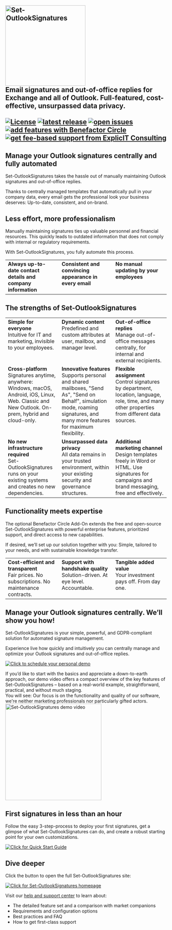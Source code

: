 <!-- omit in toc -->
## **<a href="https://set-outlooksignatures.com" target="_blank"><img src="/src_Set-OutlookSignatures/logo/Set-OutlookSignatures%20Logo.png" width="250px" title="Set-OutlookSignatures" alt="Set-OutlookSignatures"></a>**<br>Email signatures and out-of-office replies for Exchange and all of Outlook. Full-featured, cost-effective, unsurpassed data privacy.<br><br><a href="https://set-outlooksignatures.com" target="_blank"><img src="https://img.shields.io/github/license/Set-OutlookSignatures/Set-OutlookSignatures?labelColor=black&color=informational" alt="License"></a><!--XXXRemoveWhenBuildingXXX<a href="https://github.com/Set-OutlookSignatures/Set-OutlookSignatures/releases" target="_blank"><img src="https://img.shields.io/badge/this%20release-XXXVersionStringXXX-informational?labelColor=black" alt="this release"></a> XXXRemoveWhenBuildingXXX--> <a href="https://github.com/Set-OutlookSignatures/Set-OutlookSignatures/releases" target="_blank"><img src="https://img.shields.io/github/v/tag/Set-OutlookSignatures/Set-OutlookSignatures?display_name=tag&include_prereleases&sort=semver&label=latest%20release&color=informational&labelColor=black" alt="latest release" data-external="1"></a> <a href="https://github.com/Set-OutlookSignatures/Set-OutlookSignatures/issues" target="_blank"><img src="https://img.shields.io/github/issues/Set-OutlookSignatures/Set-OutlookSignatures?labelColor=black" alt="open issues" data-external="1"></a> <a href="https://set-outlooksignatures.com/benefactorcircle" target="_blank"><img src="https://img.shields.io/badge/add%20features-Benefactor%20Circle%20add--on-gold?labelColor=black" alt="add features with Benefactor Circle"></a> <a href="https://set-outlooksignatures.com/support" target="_blank"><img src="https://img.shields.io/badge/fee--based%20support-ExplicIT%20Consulting-lawngreen?labelColor=black" alt="get fee-based support from ExplicIT Consulting"></a>


<h2>Manage your Outlook signatures centrally and fully automated</h2>
<p>Set-OutlookSignatures takes the hassle out of manually maintaining Outlook signatures and out-of-office replies.</p>
<p>Thanks to centrally managed templates that automatically pull in your company data, every email gets the professional look your business deserves: Up-to-date, consistent, and on-brand.</p>


<h2>Less effort, more professionalism</h2>
<p>Manually maintaining signatures ties up valuable personnel and financial resources. This quickly leads to outdated information that does not comply with internal or regulatory requirements.</p>

<p>With Set-OutlookSignatures, you fully automate this process.</p>

<table>
  <tr>
    <td valign="top" width="33%"><b>Always up-to-date contact details and company information</b></td>
    <td valign="top" width="33%"><b>Consistent and convincing appearance in every email</b></td>
    <td valign="top" width="33%"><b>No manual updating by your employees</b></td>
  </tr>
</table>


<h2>The strengths of Set-OutlookSignatures</h2>

<table>
  <tr>
    <td valign="top" width="33%"><b>Simple for everyone</b><br>Intuitive for IT and marketing, invisible to your employees.</td>
    <td valign="top" width="33%"><b>Dynamic content</b><br>Predefined and custom attributes at user, mailbox, and manager level.</td>
    <td valign="top" width="33%"><b>Out-of-office replies</b><br>Manage out-of-office messages centrally, for internal and external recipients.</td>
  </tr>
  <tr>
    <td valign="top" width="33%"><b>Cross-platform</b><br>Signatures anytime, anywhere: Windows, macOS, Android, iOS, Linux, Web. Classic and New Outlook. On-prem, hybrid and cloud-only.</td>
    <td valign="top" width="33%"><b>Innovative features</b><br>Supports personal and shared mailboxes, "Send As", "Send on Behalf", simulation mode, roaming signatures, and many more features for maximum flexibility.</td>
    <td valign="top" width="33%"><b>Flexible assignment</b><br>Control signatures by department, location, language, role, time, and many other properties from different data sources.</td>
  </tr>
  <tr>
    <td valign="top" width="33%"><b>No new infrastructure required</b><br>Set-OutlookSignatures runs on your existing systems and creates no new dependencies.</td>
    <td valign="top" width="33%"><b>Unsurpassed data privacy</b><br>All data remains in your trusted environment, within your existing security and governance structures.</td>
    <td valign="top" width="33%"><b>Additional marketing channel</b><br>Design templates freely in Word or HTML. Use signatures for campaigns and brand messaging, free and effectively.</td>
  </tr>
</table>



<h2>Functionality meets expertise</h2>
<p>The optional Benefactor Circle Add-On extends the free and open-source Set-OutlookSignatures with powerful enterprise features, prioritized support, and direct access to new capabilities.<p>

<p>If desired, we’ll set up our solution together with you: Simple, tailored to your needs, and with sustainable knowledge transfer.<p>

<table>
  <tr>
    <td valign="top" width="33%"><b>Cost-efficient and transparent</b><br>Fair prices. No subscriptions. No maintenance contracts.</td>
    <td valign="top" width="33%"><b>Support with handshake quality</b><br>Solution-driven. At eye level. Accountable.</td>
    <td valign="top" width="33%"><b>Tangible added value</b><br>Your investment pays off. From day one.</td>
  </tr>
</table>


<h2>Manage your Outlook signatures centrally. We’ll show you how!</h2>
<p>Set-OutlookSignatures is your simple, powerful, and GDPR-compliant solution for automated signature management.<p>

<p>Experience live how quickly and intuitively you can centrally manage and optimize your Outlook signatures and out-of-office replies.<p>

<p><a href="https://demo.set-outlooksignatures.com" target="_blank"><img src="https://img.shields.io/badge/Click%20to%20schedule%20your-personal%20demo-gold?labelColor=black" alt="Click to schedule your personal demo"></a></p>

<p>If you’d like to start with the basics and appreciate a down-to-earth approach, our demo video offers a compact overview of the key features of Set-OutlookSignatures – based on a real-world example, straightforward, practical, and without much staging.<br>You will see: Our focus is on the functionality and quality of our software, we're neither marketing professionals nor particularly gifted actors.<br>
  <a href="https://www.youtube-nocookie.com/embed/K9TrCjTdRUI" target="_blank"><img src="https://img.youtube.com/vi/K9TrCjTdRUI/hqdefault.jpg" height="300" title="Set-OutlookSignatures demo video" alt="Set-OutlookSignatures demo video"></a>
</p>


<h2>First signatures in less than an hour</h2>
<p>Follow the easy 3-step-process to deploy your first signatures, get a glimpse of what Set-OutlookSignatures can do, and create a robust starting point for your own customizations.<p>

<p><a href="https://set-outlooksignatures.com/quickstart" target="_blank"><img src="https://img.shields.io/badge/Click%20for-Quick%20Start%20Guide-lawngreen?labelColor=black" alt="Click for Quick Start Guide"></a></p>

<h2>Dive deeper</h2>
<p>Click the button to open the full Set-OutlookSignatures site:</p>

<p><a href="https://set-outlooksignatures.com" target="_blank"><img src="https://img.shields.io/badge/Click%20for-Set--OutlookSignatures%20homepage-lawngreen?labelColor=black" alt="Click for Set-OutlookSignatures homepage"></a></p>

<p>Visit our <a href="https://set-outlooksignatures.com/help">help and support center</a> to learn about:<p>
<ul>
  <li>The detailed feature set and a comparison with market companions</li>
  <li>Requirements and configuration options</li>
  <li>Best practices and FAQ</li>
  <li>How to get first-class support</li>
</ul>
